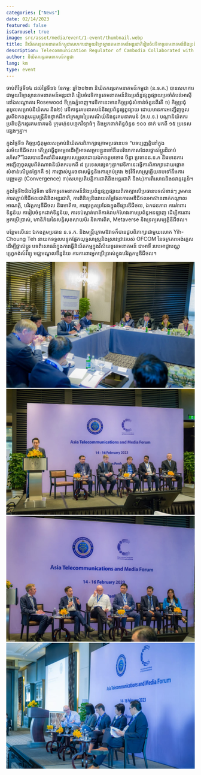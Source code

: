 ```yaml
---
categories: ["News"]
date: 02/14/2023
featured: false
isCarousel: true
image: src/asset/media/event/1-event/thumbnail.webp
title: និយ័តករទូរគមនាគមន៍កម្ពុជាសហការជាមួយវិទ្យាស្ថានគមនាគមន៍អន្តរជាតិរៀបចំវេទិកាទូរគមនាគមន៍និងប្រព័ន្ធផ្សព្វផ្សាយប្រចាំតំបន់អាស៊ី ២០២៣
description: Telecommunication Regulator of Cambodia Collaborated with International Institute of Communications to Host Asia
author: និយ័តករទូរគមនាគមន៍កម្ពុជា
lang: km
type: event
---
```


ចាប់ពីថ្ងៃទី១៤ ដល់ថ្ងៃទី១៦ ខែកម្ភៈ ឆ្នាំ២០២៣ និយ័តករទូរគមនាគមន៍កម្ពុជា (ន.ទ.ក.) បានសហការជាមួយវិទ្យាស្ថានគមនាគមន៍អន្តរជាតិ រៀបចំវេទិកាទូរគមនាគមន៍និងប្រព័ន្ធផ្សព្វផ្សាយប្រចាំតំបន់អាស៊ី នៅឯសណ្ឋាគារ Rosewood ទីក្រុងភ្នំពេញ។វេទិកានេះមានកិច្ចប្រជុំសំខាន់ចំនួនពីរគឺ ១) កិច្ចប្រជុំតុមូលសម្រាប់និយ័តករ​ និង២) វេទិកាទូរគមនាគមន៍និងប្រព័ន្ធផ្សព្វផ្សាយ ដោយមានការអញ្ជើញចូលរួមពីឯកឧត្តមរដ្ឋមន្ត្រីនិងថ្នាក់ដឹក​នាំក្រសួងប្រៃសណីយ៍និងទូរគមនាគមន៍ (ក.ប.ទ.) បណ្តានិយ័តករ ប្រតិបតិ្តករទូរគមនាគមន៍ ក្រុមហ៊ុនបច្ចេកវិទ្យាធំៗ និងអ្នកពាក់ព័ន្ធចំនួន ១០០ នាក់ មកពី ១៥ ប្រទេសផ្សេងៗគ្នា។

ក្នុងថ្ងៃទី១ កិច្ចប្រជុំតុមូលសម្រាប់និយ័តករពិភាក្សាក្រោមប្រធានបទ “បទប្បញ្ញត្តិនៅក្នុងសម័យឌីជីថល៖ តើត្រូវធ្វើដូចម្តេចដើម្បីអាចសម្របខ្លួនទៅនឹងបរិយាកាសដែលផ្លាស់ប្តូរដ៏ឆាប់រហ័ស?”ដែលបានដឹកនាំនិងសម្របសម្រួលដោយឯកឧត្តមថោង ចិន្ដា ប្រធានន.ទ.ក និងមានការអញ្ជើញចូលរួមពីតំណាងនិយ័តករមកពី ៨ ប្រទេសផ្សេងៗគ្នា។វេទិកានេះធ្វើការពិភាក្សាដោយផ្តោតសំខាន់លើបួនផ្នែកគឺ ១) ការផ្លាស់ប្តូររចនាសម្ព័ន្ធនិងការគ្រប់គ្រង ២)វិធីសាស្ត្រឆ្លើយតបទៅនឹងការបង្រួមគ្នា (Convergence) ៣)សហប្រតិបតិ្តការជាតិនិងអន្តរជាតិ និង៤)ការពិសោធនិងនវានុវត្តន៍។

ក្នុងថ្ងៃទី២និងថ្ងៃទី៣ វេទិកាទូរគមនាគមន៍និងប្រព័ន្ធផ្សព្វផ្សាយពិភាក្សាលើប្រធានបទសំខាន់ៗ រួមមាន ការតភ្ជាប់ឌីជីថលជាតិនិងអន្តរជាតិ, ការពិនិត្យនិងវាយតម្លៃផែនការមេឌីជីថលអាស៊ានពាក់កណ្តាលអាណត្តិ, បរិវត្តកម្មឌីជីថល និងមាតិកា, ការប្រកួតប្រជែងក្នុងទីផ្សារឌីជីថល, ឯកជនភាព ការគំាពារទិន្នន័យ ការៀបចំទុកដាក់ទិន្នន័យ​​​​​​​​​​​​​​​​​, ការទប់ស្កាត់មាតិកាគំរាមកំហែងតាមប្រព័ន្ធអនឡាញ ដើម្បីការពារអ្នកប្រើប្រាស់, ហានិភ័យនៃសន្តិសុខសាយប័រ និងការពិត, Metaverse និងទ្រព្យសម្បត្តិឌីជីថល។

បន្ថែមលើនេះ ឯកឧត្តមប្រធាន ន.ទ.ក. និងមន្ត្រីក្រោមឱវាទក៏បានជួបពិភាក្សាជាមួយលោក Yih-Choung Teh នាយកទទួលបន្ទុកផ្នែកយុទ្ធសាស្ត្រនិងស្រាវជ្រាវរបស់ OFCOM នៃចក្រភពអង់គ្លេស ដើម្បីផ្លាស់ប្តូរ បទពិសោធន៍ក្នុងការធ្វើនិយ័តកម្មក្នុងវិស័យទូរគមនាគមន៍ ជាអាទិ៍ របបអាជ្ញាបណ្ណ ហ្វ្រេកង់ស៍វិទ្យុ មជ្ឈមណ្ឌលទិន្នន័យ ការការពារអ្នកប្រើប្រាស់ក្នុងបរិវត្តកម្មឌីជីថល។​

![photo 1](src/asset/media/event/1-event/photo-1.webp)
![photo 2](src/asset/media/event/1-event/photo-2.webp)
![photo 2](src/asset/media/event/1-event/photo-3.webp)
![photo 2](src/asset/media/event/1-event/photo-4.webp)
